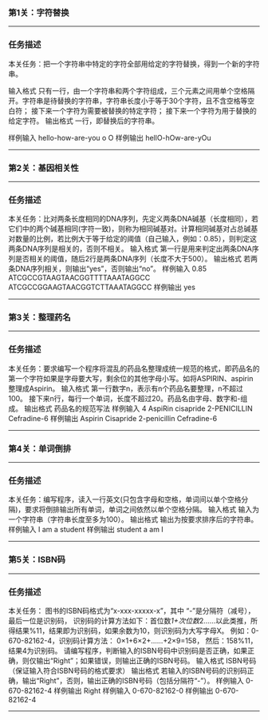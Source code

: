 ### 第1关：字符替换

------

### 任务描述

本关任务：把一个字符串中特定的字符全部用给定的字符替换，得到一个新的字符串。

输入格式 只有一行，由一个字符串和两个字符组成，三个元素之间用单个空格隔开。字符串是待替换的字符串，字符串长度小于等于30个字符，且不含空格等空白符； 接下来一个字符为需要被替换的特定字符； 接下来一个字符为用于替换的给定字符。 输出格式 一行，即替换后的字符串。

样例输入 hello-how-are-you o O 样例输出 hellO-hOw-are-yOu

------

### 第2关：基因相关性

------

### 任务描述

本关任务：比对两条长度相同的DNA序列，先定义两条DNA碱基（长度相同），若它们中的两个碱基相同(字符一致)，则称为相同碱基对。计算相同碱基对占总碱基对数量的比例，若比例大于等于给定的阈值（自己输入，例如：0.85），则判定这两条DNA序列是相关的，否则不相关。 输入格式 第一行是用来判定出两条DNA序列是否相关的阈值，随后2行是两条DNA序列（长度不大于500）。 输出格式 若两条DNA序列相关，则输出“yes”，否则输出“no”。 样例输入 0.85 ATCGCCGTAAGTAACGGTTTTAAATAGGCC ATCGCCGGAAGTAACGGTCTTAAATAGGCC 样例输出 yes

------

### 第3关：整理药名

------

### 任务描述

本关任务：要求编写一个程序将混乱的药品名整理成统一规范的格式，即药品名的第一个字符如果是字母要大写，剩余位的其他字母小写。如将ASPIRIN、aspirin整理成Aspirin。 输入格式 第一行数字n，表示有n个药品名要整理，n不超过100。 接下来n行，每行一个单词，长度不超过20。药品名由字母、数字和-组成。 输出格式 药品名的规范写法 样例输入 4 AspiRin cisapride 2-PENICILLIN Cefradine-6 样例输出 Aspirin Cisapride 2-penicillin Cefradine-6

------

### 第4关：单词倒排

------

### 任务描述

本关任务：编写程序，读入一行英文(只包含字母和空格，单词间以单个空格分隔)，要求将倒排输出所有单词，单词之间依然以单个空格分隔。 输入格式 输入为一个字符串（字符串长度至多为100）。 输出格式 输出为按要求排序后的字符串。 样例输入 I am a student 样例输出 student a am I

------

### 第5关：ISBN码

------

### 任务描述

本关任务： 图书的ISBN码格式为“x-xxx-xxxxx-x”，其中 “-”是分隔符（减号），最后一位是识别码， 识别码的计算方法如下：首位数*1+次位数*2……以此类推，所得结果%11，结果即为识别码，如果余数为10，则识别码为大写字母X。 例如：0-670-82162-4，识别码计算方法： 0×1+6×2+……+2×9=158， 然后：158%11，结果4为识别码。
请编写程序，判断输入的ISBN号码中识别码是否正确，如果正确，则仅输出“Right”；如果错误，则输出正确的ISBN号码。 输入格式 ISBN号码（保证输入符合ISBN号码的格式要求） 输出格式 若输入的ISBN号码的识别码正确，输出“Right”，否则，输出正确的ISBN号码（包括分隔符“-”）。 样例输入 0-670-82162-4 样例输出 Right 样例输入 0-670-82162-0 样例输出 0-670-82162-4

------

